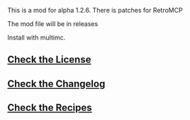This is a mod for alpha 1.2.6. There is patches for RetroMCP

The mod file will be in releases

Install with multimc.

[Check the License](License.txt)
-
[Check the Changelog](changelog.txt)
-
[Check the Recipes](recipes.txt)
-